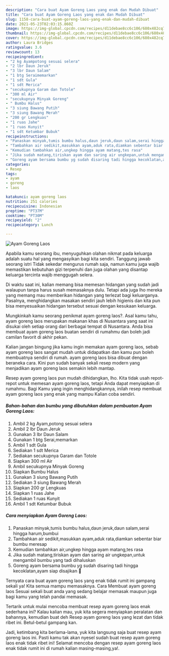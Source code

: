 ```yaml
---
description: "Cara buat Ayam Goreng Laos yang enak dan Mudah Dibuat"
title: "Cara buat Ayam Goreng Laos yang enak dan Mudah Dibuat"
slug: 1158-cara-buat-ayam-goreng-laos-yang-enak-dan-mudah-dibuat
date: 2021-05-23T02:03:15.860Z
image: https://img-global.cpcdn.com/recipes/d11debae8cc6c106/680x482cq70/ayam-goreng-laos-foto-resep-utama.jpg
thumbnail: https://img-global.cpcdn.com/recipes/d11debae8cc6c106/680x482cq70/ayam-goreng-laos-foto-resep-utama.jpg
cover: https://img-global.cpcdn.com/recipes/d11debae8cc6c106/680x482cq70/ayam-goreng-laos-foto-resep-utama.jpg
author: Laura Bridges
ratingvalue: 3.6
reviewcount: 13
recipeingredient:
- "2 kg Ayampotong sesuai selera"
- "2 lbr Daun Jeruk"
- "3 lbr Daun Salam"
- "1 btg Seraimemarkan"
- "1 sdt Gula"
- "1 sdt Merica"
- "secukupnya Garam dan Totole"
- "300 ml Air"
- "secukupnya Minyak Goreng"
- " Bumbu Halus"
- "3 siung Bawang Putih"
- "3 siung Bawang Merah"
- "200 gr Lengkuas"
- "1 ruas Jahe"
- "1 ruas Kunyit"
- "1 sdt Ketumbar Bubuk"
recipeinstructions:
- "Panaskan minyak,tumis bumbu halus,daun jeruk,daun salam,serai hingga harum,bumbui"
- "Tambahkan air sedikit,masukkan ayam,aduk rata,diamkan sebentar biar bumbu meresap"
- "Kemudian tambahkan air,ungkep hingga ayam matang,tes rasa"
- "Jika sudah matang,tiriskan ayam dan saring air ungkepan,untuk mengambil bumbu yang tadi dihaluskan"
- "Goreng ayam bersama bumbu yg sudah disaring tadi hingga kecoklatan,ayam siap disajikan 🤤"
categories:
- Resep
tags:
- ayam
- goreng
- laos

katakunci: ayam goreng laos 
nutrition: 251 calories
recipecuisine: Indonesian
preptime: "PT37M"
cooktime: "PT30M"
recipeyield: "2"
recipecategory: Lunch

---
```



![Ayam Goreng Laos](https://img-global.cpcdn.com/recipes/d11debae8cc6c106/680x482cq70/ayam-goreng-laos-foto-resep-utama.jpg)

Apabila kamu seorang ibu, menyuguhkan olahan nikmat pada keluarga adalah suatu hal yang mengasyikan bagi kita sendiri. Tanggung jawab seorang istri Tidak sekedar mengurus rumah saja, namun kamu juga wajib memastikan kebutuhan gizi terpenuhi dan juga olahan yang disantap keluarga tercinta wajib menggugah selera.

Di waktu  saat ini, kalian memang bisa memesan hidangan yang sudah jadi walaupun tanpa harus susah memasaknya dulu. Tetapi ada juga lho mereka yang memang mau memberikan hidangan yang terlezat bagi keluarganya. Pasalnya, menghidangkan masakan sendiri jauh lebih higienis dan kita pun bisa menyesuaikan hidangan tersebut sesuai dengan kesukaan keluarga. 



Mungkinkah kamu seorang penikmat ayam goreng laos?. Asal kamu tahu, ayam goreng laos merupakan makanan khas di Nusantara yang saat ini disukai oleh setiap orang dari berbagai tempat di Nusantara. Anda bisa membuat ayam goreng laos buatan sendiri di rumahmu dan boleh jadi camilan favorit di akhir pekan.

Kalian jangan bingung jika kamu ingin memakan ayam goreng laos, sebab ayam goreng laos sangat mudah untuk didapatkan dan kamu pun boleh membuatnya sendiri di rumah. ayam goreng laos bisa dibuat dengan beraneka cara. Kini pun sudah banyak sekali resep modern yang menjadikan ayam goreng laos semakin lebih mantap.

Resep ayam goreng laos pun mudah dihidangkan, lho. Kita tidak usah repot-repot untuk memesan ayam goreng laos, tetapi Anda dapat menyiapkan di rumahmu. Bagi Kamu yang ingin menghidangkannya, inilah resep membuat ayam goreng laos yang enak yang mampu Kalian coba sendiri.

<!--inarticleads1-->

##### Bahan-bahan dan bumbu yang dibutuhkan dalam pembuatan Ayam Goreng Laos:

1. Ambil 2 kg Ayam,potong sesuai selera
1. Ambil 2 lbr Daun Jeruk
1. Gunakan 3 lbr Daun Salam
1. Gunakan 1 btg Serai,memarkan
1. Ambil 1 sdt Gula
1. Sediakan 1 sdt Merica
1. Sediakan secukupnya Garam dan Totole
1. Siapkan 300 ml Air
1. Ambil secukupnya Minyak Goreng
1. Siapkan  Bumbu Halus
1. Gunakan 3 siung Bawang Putih
1. Sediakan 3 siung Bawang Merah
1. Siapkan 200 gr Lengkuas
1. Siapkan 1 ruas Jahe
1. Sediakan 1 ruas Kunyit
1. Ambil 1 sdt Ketumbar Bubuk




<!--inarticleads2-->

##### Cara menyiapkan Ayam Goreng Laos:

1. Panaskan minyak,tumis bumbu halus,daun jeruk,daun salam,serai hingga harum,bumbui
1. Tambahkan air sedikit,masukkan ayam,aduk rata,diamkan sebentar biar bumbu meresap
1. Kemudian tambahkan air,ungkep hingga ayam matang,tes rasa
1. Jika sudah matang,tiriskan ayam dan saring air ungkepan,untuk mengambil bumbu yang tadi dihaluskan
1. Goreng ayam bersama bumbu yg sudah disaring tadi hingga kecoklatan,ayam siap disajikan 🤤




Ternyata cara buat ayam goreng laos yang enak tidak rumit ini gampang sekali ya! Kita semua mampu memasaknya. Cara Membuat ayam goreng laos Sesuai sekali buat anda yang sedang belajar memasak maupun juga bagi kamu yang telah pandai memasak.

Tertarik untuk mulai mencoba membuat resep ayam goreng laos enak sederhana ini? Kalau kalian mau, yuk kita segera menyiapkan peralatan dan bahannya, kemudian buat deh Resep ayam goreng laos yang lezat dan tidak ribet ini. Betul-betul gampang kan. 

Jadi, ketimbang kita berlama-lama, yuk kita langsung saja buat resep ayam goreng laos ini. Pasti kamu tak akan nyesel sudah buat resep ayam goreng laos enak tidak ribet ini! Selamat mencoba dengan resep ayam goreng laos enak tidak rumit ini di rumah kalian masing-masing,ya!.

